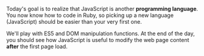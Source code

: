 Today's goal is to realize that JavaScript is another **programming language**. You now know
how to code in Ruby, so picking up a new language (JavaScript) should be easier than your
very first one.

We'll play with ES5 and DOM manipulation functions. At the end of the day, you should see
how JavaScript is useful to modify the web page content **after** the first page load.

